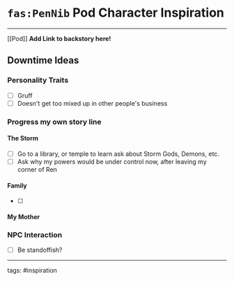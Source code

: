 # `fas:PenNib` Pod Character Inspiration
---

[[Pod]]
**Add Link to backstory here!**

## Downtime Ideas
### Personality Traits
- [ ] Gruff
- [ ] Doesn't get too mixed up in other people's business

### Progress my own story line
#### The Storm
- [ ] Go to a library, or temple to learn ask about Storm Gods, Demons, etc.
- [ ] Ask why my powers would be under control now, after leaving my corner of Ren

#### Family
- [ ]  

#### My Mother
### NPC Interaction
- [ ] Be standoffish?

---
tags: #inspiration